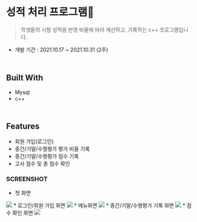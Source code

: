 # 성적 처리 프로그램💾
> 학생들의 시험 성적을 반영 비율에 따라 계산하고, 기록하는 c++ 프로그램입니다.

* 개발 기간 : 2021.10.17 ~ 2021.10.31 (2주)

<br>Built With
--------------------
<ul>
  <li>Mysql</li>
  <li>c++</li>
</ul>

<br>Features
--------------------
<ul>
  <li>회원 가입(로그인)</li>
  <li>중간/기말/수행평가 평가 비율 기록</li>
  <li>중간/기말/수행평가 점수 기록</li>
  <li>고사 점수 및 총 점수 확인</li>
</ul>


### SCREENSHOT

* 첫 화면
 <img src=https://github.com/Suyeon04/Rating_Processing_Program/blob/main/img/005.png/>
* 로그인/회원 가입 화면
<img src=https://github.com/Suyeon04/Rating_Processing_Program/blob/main/img/006.png/>
* 메뉴화면
<img src=https://github.com/Suyeon04/Rating_Processing_Program/blob/main/img/007.png/>
* 중간/기말/수행평가 기록 화면
<img src=https://github.com/Suyeon04/Rating_Processing_Program/blob/main/img/008.png/>
* 점수 확인 화면
<img src=https://github.com/Suyeon04/Rating_Processing_Program/blob/main/img/009.png/>

